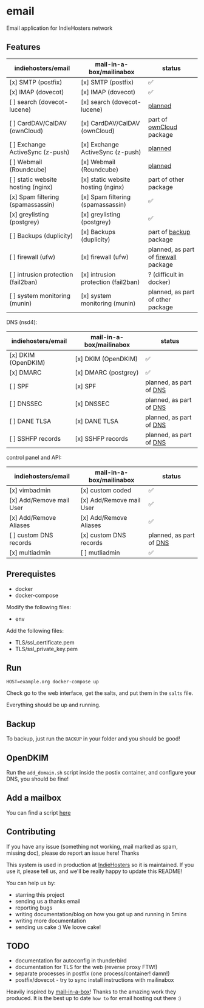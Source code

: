 # email
Email application for IndieHosters network

## Features

indiehosters/email | mail-in-a-box/mailinabox | status
------------------ | ------------- | -----------
[x] SMTP (postfix) | [x] SMTP (postfix) | :white_check_mark: 
[x] IMAP (dovecot) | [x] IMAP (dovecot) | :white_check_mark: 
[ ] search (dovecot-lucene) | [x] search (dovecot-lucene) | [planned](https://github.com/indiehosters/email/issues/5)
[ ] CardDAV/CalDAV (ownCloud) | [x] CardDAV/CalDAV (ownCloud) | part of [ownCloud](https://github.com/indiehosters/ownCloud) package
[ ] Exchange ActiveSync (z-push) | [x] Exchange ActiveSync (z-push) | [planned](https://github.com/indiehosters/email/issues/3)
[ ] Webmail (Roundcube) | [x] Webmail (Roundcube) | [planned](https://github.com/indiehosters/email/issues/4)
[ ] static website hosting (nginx) | [x] static website hosting (nginx) | part of other package
[x] Spam filtering (spamassassin) | [x] Spam filtering (spamassassin) | :white_check_mark:
[x] greylisting (postgrey) | [x] greylisting (postgrey) | :white_check_mark: 
[ ] Backups (duplicity) | [x] Backups (duplicity) | part of [backup](https://github.com/IndiePaaS/IndiePaaS/blob/master/unit-files/b-u%40.service) package
[ ] firewall (ufw) | [x] firewall (ufw) | planned, as part of [firewall](https://github.com/IndiePaaS/IndiePaaS/issues/108) package
[ ] intrusion protection (fail2ban) | [x] intrusion protection (fail2ban) | ? (difficult in docker)
[ ] system monitoring (munin) | [x] system monitoring (munin) | planned, as part of other package

DNS (nsd4):

indiehosters/email | mail-in-a-box/mailinabox | status
------------------ | ------------- | ----
[x] DKIM (OpenDKIM) | [x] DKIM (OpenDKIM) | :white_check_mark: 
[x] DMARC | [x] DMARC (postgrey) | :white_check_mark: 
[ ] SPF | [x] SPF | planned, as part of [DNS](https://github.com/IndiePaaS/IndiePaaS/issues/98)
[ ] DNSSEC | [x] DNSSEC | planned, as part of [DNS](https://github.com/IndiePaaS/IndiePaaS/issues/98)
[ ] DANE TLSA | [x] DANE TLSA | planned, as part of [DNS](https://github.com/IndiePaaS/IndiePaaS/issues/98)
[ ] SSHFP records | [x] SSHFP records | planned, as part of [DNS](https://github.com/IndiePaaS/IndiePaaS/issues/98)

control panel and API:

indiehosters/email | mail-in-a-box/mailinabox | status
------------------ | ------------- | ----------
[x] vimbadmin | [x] custom coded | :white_check_mark: 
[x] Add/Remove mail User | [x] Add/Remove mail User | :white_check_mark: 
[x] Add/Remove Aliases | [x] Add/Remove Aliases | :white_check_mark: 
[ ] custom DNS records | [x] custom DNS records | planned, as part of [DNS](https://github.com/IndiePaaS/IndiePaaS/issues/98)
[x] multiadmin | [ ] mutliadmin | :white_check_mark: 

## Prerequistes

 - docker
 - docker-compose

Modify the following files:
 - env

Add the following files:
 - TLS/ssl_certificate.pem
 - TLS/ssl_private_key.pem

## Run

```
HOST=example.org docker-compose up
```

Check go to the web interface, get the salts, and put them in the `salts` file.

Everything should be up and running.

## Backup

To backup, just run the `BACKUP` in your folder and you should be good!

## OpenDKIM

Run the `add_domain.sh` script inside the postix container, and configure your DNS, you should be fine!

## Add a mailbox

You can find a script [here](https://github.com/IndiePaaS/IndiePaaS/blob/master/utils/add_mailbox.sh)

## Contributing

If you have any issue (something not working, mail marked as spam, missing doc), please do report an issue here! Thanks

This system is used in production at [IndieHosters](https://indiehosters.net/) so it is maintained. If you use it, please tell us, and we'll be really happy to update this README!

You can help us by:
 - starring this project
 - sending us a thanks email
 - reporting bugs
 - writing documentation/blog on how you got up and running in 5mins
 - writing more documentation
 - sending us cake :) We loove cake!

## TODO
 - documentation for autoconfig in thunderbird
 - documentation for TLS for the web (reverse proxy FTW!)
 - separate processes in postfix (one process/container! damn!)
 - postfix/dovecot - try to sync install instructions with mailinabox

Heavily inspired by [mail-in-a-box](https://mailinabox.email/)! Thanks to the amazing work they produced. It is the best up to date `how to` for email hosting out there :)

